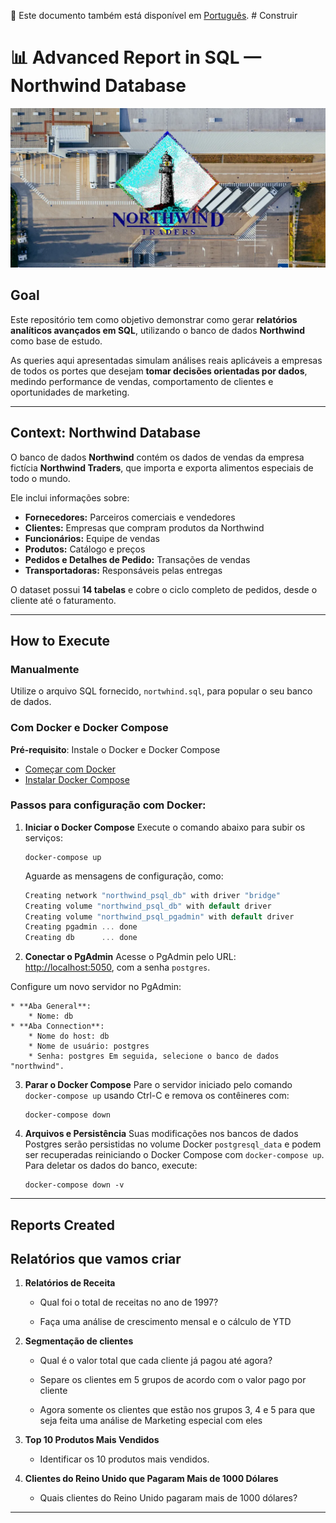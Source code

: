 🔗 Este documento também está disponível em [Português](./README.pt-BR.md). # Construir

# 📊 Advanced Report in SQL — Northwind Database

![alt text](NortWindTraders.png)

## Goal

Este repositório tem como objetivo demonstrar como gerar **relatórios analíticos avançados em SQL**, utilizando o banco de dados **Northwind** como base de estudo.

As queries aqui apresentadas simulam análises reais aplicáveis a empresas de todos os portes que desejam **tomar decisões orientadas por dados**, medindo performance de vendas, comportamento de clientes e oportunidades de marketing.

---

## Context: Northwind Database

O banco de dados **Northwind** contém os dados de vendas da empresa fictícia **Northwind Traders**, que importa e exporta alimentos especiais de todo o mundo.

Ele inclui informações sobre:
- **Fornecedores:** Parceiros comerciais e vendedores
- **Clientes:** Empresas que compram produtos da Northwind
- **Funcionários:** Equipe de vendas
- **Produtos:** Catálogo e preços
- **Pedidos e Detalhes de Pedido:** Transações de vendas
- **Transportadoras:** Responsáveis pelas entregas

O dataset possui **14 tabelas** e cobre o ciclo completo de pedidos, desde o cliente até o faturamento.

---

## How to Execute

### Manualmente

Utilize o arquivo SQL fornecido, `nortwhind.sql`, para popular o seu banco de dados.

### Com Docker e Docker Compose

**Pré-requisito**: Instale o Docker e Docker Compose

* [Começar com Docker](https://www.docker.com/get-started)
* [Instalar Docker Compose](https://docs.docker.com/compose/install/)

### Passos para configuração com Docker:

1. **Iniciar o Docker Compose** Execute o comando abaixo para subir os serviços:
    
    ```
    docker-compose up
    ```
    
    Aguarde as mensagens de configuração, como:
    
    ```csharp
    Creating network "northwind_psql_db" with driver "bridge"
    Creating volume "northwind_psql_db" with default driver
    Creating volume "northwind_psql_pgadmin" with default driver
    Creating pgadmin ... done
    Creating db      ... done
    ```
       
2. **Conectar o PgAdmin** Acesse o PgAdmin pelo URL: [http://localhost:5050](http://localhost:5050), com a senha `postgres`. 

Configure um novo servidor no PgAdmin:
    
    * **Aba General**:
        * Nome: db
    * **Aba Connection**:
        * Nome do host: db
        * Nome de usuário: postgres
        * Senha: postgres Em seguida, selecione o banco de dados "northwind".

3. **Parar o Docker Compose** Pare o servidor iniciado pelo comando `docker-compose up` usando Ctrl-C e remova os contêineres com:
    
    ```
    docker-compose down
    ```
    
4. **Arquivos e Persistência** Suas modificações nos bancos de dados Postgres serão persistidas no volume Docker `postgresql_data` e podem ser recuperadas reiniciando o Docker Compose com `docker-compose up`. Para deletar os dados do banco, execute:
    
    ```
    docker-compose down -v
    ```

---

## Reports Created

## Relatórios que vamos criar

1. **Relatórios de Receita**
    
    * Qual foi o total de receitas no ano de 1997?

    * Faça uma análise de crescimento mensal e o cálculo de YTD

2. **Segmentação de clientes**
    
    * Qual é o valor total que cada cliente já pagou até agora?

    * Separe os clientes em 5 grupos de acordo com o valor pago por cliente

    * Agora somente os clientes que estão nos grupos 3, 4 e 5 para que seja feita uma análise de Marketing especial com eles

3. **Top 10 Produtos Mais Vendidos**
    
    * Identificar os 10 produtos mais vendidos.

4. **Clientes do Reino Unido que Pagaram Mais de 1000 Dólares**
    
    * Quais clientes do Reino Unido pagaram mais de 1000 dólares?

---